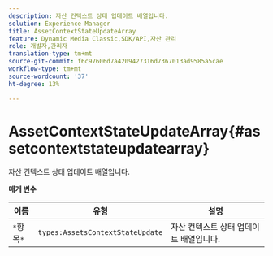 ```yaml
---
description: 자산 컨텍스트 상태 업데이트 배열입니다.
solution: Experience Manager
title: AssetContextStateUpdateArray
feature: Dynamic Media Classic,SDK/API,자산 관리
role: 개발자,관리자
translation-type: tm+mt
source-git-commit: f6c97606d7a4209427316d7367013ad9585a5cae
workflow-type: tm+mt
source-wordcount: '37'
ht-degree: 13%

---
```



# AssetContextStateUpdateArray{#assetcontextstateupdatearray}

자산 컨텍스트 상태 업데이트 배열입니다.

**매개 변수**

| 이름 | 유형 | 설명 |
|---|---|---|
| `*`항목`*` | `types:AssetsContextStateUpdate` | 자산 컨텍스트 상태 업데이트 배열입니다. |

